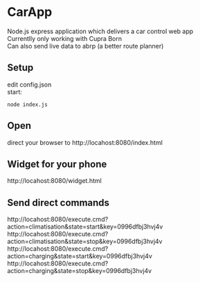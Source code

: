 # CarApp
Node.js express application which delivers a car control web app<br/>
Currentlly only working with Cupra Born<br/>
Can also send live data to abrp (a better route planner)

## Setup
edit config.json<br/>
start:

    node index.js

## Open
direct your browser to http://locahost:8080/index.html

## Widget for your phone
http://locahost:8080/widget.html

## Send direct commands
http://locahost:8080/execute.cmd?action=climatisation&state=start&key=0996dfbj3hvj4v<br/>
http://locahost:8080/execute.cmd?action=climatisation&state=stop&key=0996dfbj3hvj4v<br/>
http://locahost:8080/execute.cmd?action=charging&state=start&key=0996dfbj3hvj4v<br/>
http://locahost:8080/execute.cmd?action=charging&state=stop&key=0996dfbj3hvj4v<br/>
